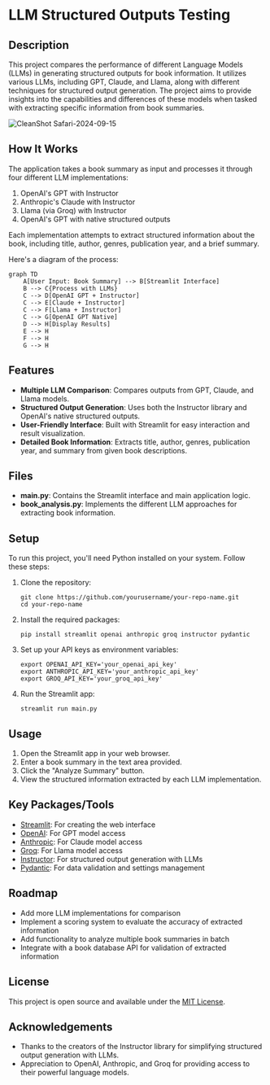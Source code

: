 # LLM Structured Outputs Testing

## Description
This project compares the performance of different Language Models (LLMs) in generating structured outputs for book information. It utilizes various LLMs, including GPT, Claude, and Llama, along with different techniques for structured output generation. The project aims to provide insights into the capabilities and differences of these models when tasked with extracting specific information from book summaries.

![CleanShot Safari-2024-09-15](https://github.com/user-attachments/assets/8d746c6e-e542-484c-a935-e50c72d35b05)


## How It Works
The application takes a book summary as input and processes it through four different LLM implementations:

1. OpenAI's GPT with Instructor
2. Anthropic's Claude with Instructor
3. Llama (via Groq) with Instructor
4. OpenAI's GPT with native structured outputs

Each implementation attempts to extract structured information about the book, including title, author, genres, publication year, and a brief summary.

Here's a diagram of the process:

```mermaid
graph TD
    A[User Input: Book Summary] --> B[Streamlit Interface]
    B --> C{Process with LLMs}
    C --> D[OpenAI GPT + Instructor]
    C --> E[Claude + Instructor]
    C --> F[Llama + Instructor]
    C --> G[OpenAI GPT Native]
    D --> H[Display Results]
    E --> H
    F --> H
    G --> H
```

## Features
- **Multiple LLM Comparison**: Compares outputs from GPT, Claude, and Llama models.
- **Structured Output Generation**: Uses both the Instructor library and OpenAI's native structured outputs.
- **User-Friendly Interface**: Built with Streamlit for easy interaction and result visualization.
- **Detailed Book Information**: Extracts title, author, genres, publication year, and summary from given book descriptions.

## Files
- **main.py**: Contains the Streamlit interface and main application logic.
- **book_analysis.py**: Implements the different LLM approaches for extracting book information.

## Setup
To run this project, you'll need Python installed on your system. Follow these steps:

1. Clone the repository:
   ```
   git clone https://github.com/yourusername/your-repo-name.git
   cd your-repo-name
   ```

2. Install the required packages:
   ```
   pip install streamlit openai anthropic groq instructor pydantic
   ```

3. Set up your API keys as environment variables:
   ```
   export OPENAI_API_KEY='your_openai_api_key'
   export ANTHROPIC_API_KEY='your_anthropic_api_key'
   export GROQ_API_KEY='your_groq_api_key'
   ```

4. Run the Streamlit app:
   ```
   streamlit run main.py
   ```

## Usage
1. Open the Streamlit app in your web browser.
2. Enter a book summary in the text area provided.
3. Click the "Analyze Summary" button.
4. View the structured information extracted by each LLM implementation.

## Key Packages/Tools
- [Streamlit](https://streamlit.io/): For creating the web interface
- [OpenAI](https://openai.com/): For GPT model access
- [Anthropic](https://www.anthropic.com/): For Claude model access
- [Groq](https://groq.com/): For Llama model access
- [Instructor](https://github.com/jxnl/instructor): For structured output generation with LLMs
- [Pydantic](https://pydantic-docs.helpmanual.io/): For data validation and settings management

## Roadmap
- Add more LLM implementations for comparison
- Implement a scoring system to evaluate the accuracy of extracted information
- Add functionality to analyze multiple book summaries in batch
- Integrate with a book database API for validation of extracted information

## License
This project is open source and available under the [MIT License](LICENSE).

## Acknowledgements
- Thanks to the creators of the Instructor library for simplifying structured output generation with LLMs.
- Appreciation to OpenAI, Anthropic, and Groq for providing access to their powerful language models.

